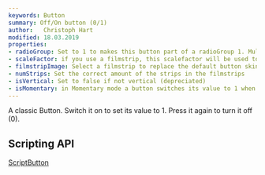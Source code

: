 ```yaml
---
keywords: Button
summary: Off/On button (0/1)
author:   Christoph Hart
modified: 18.03.2019
properties:
- radioGroup: Set to 1 to makes this button part of a radioGroup 1. Multiple buttons in a common radioGroup will toggle between each other.
- scaleFactor: if you use a filmstrip, this scalefactor will be used to resize the image. You can use this to support Retina displays.
- filmstripImage: Select a filmstrip to replace the default button skin.
- numStrips: Set the correct amount of the strips in the filmstrips
- isVertical: Set to false if not vertical (depreciated)
- isMomentary: in Momentary mode a button switches its value to 1 when clicked, and back to 0 on mouse release.
---
```


A classic Button. Switch it on to set its value to 1. Press it again to turn it off (0).


## Scripting API
[ScriptButton](/scripting/scripting-api/scriptbutton)